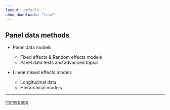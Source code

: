 ```yaml
---
layout: default
show_downloads: "true"
---
```


## Panel data methods

+ Panel data models
  + Fixed effects & Random effects models
  + Panel data tests and advanced topics

+ Linear mixed effects models
  + Longitudinal data
  + Hierarchical models


--- 

[Homepage](../)
